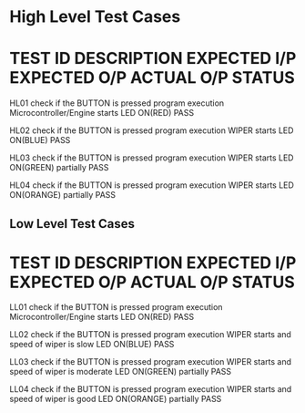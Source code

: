 # High Level Test Cases
# TEST ID	      DESCRIPTION	                          EXPECTED I/P	     EXPECTED O/P	                             ACTUAL O/P     	STATUS
HL01	        check if the BUTTON is pressed	        program execution	      Microcontroller/Engine starts	     LED ON(RED)	        PASS

HL02	        check if the BUTTON is pressed	        program execution      	WIPER starts	                     LED ON(BLUE)	        PASS

HL03	        check if the BUTTON is pressed	        program execution	      WIPER starts	                     LED ON(GREEN)	      partially PASS

HL04	        check if the BUTTON is pressed	        program execution	      WIPER starts	                     LED ON(ORANGE)	      partially PASS


## Low Level Test Cases
# TEST ID	           DESCRIPTION	                 EXPECTED I/P	                      EXPECTED O/P	                    ACTUAL O/P	           STATUS
LL01	         check if the BUTTON is pressed    	program execution     	Microcontroller/Engine starts	                LED ON(RED)            PASS

LL02	         check if the BUTTON is pressed   	program execution	      WIPER starts and speed of wiper is slow     	LED ON(BLUE)           PASS

LL03	         check if the BUTTON is pressed   	program execution	      WIPER starts and speed of wiper is moderate  	LED ON(GREEN)	        partially PASS

LL04	         check if the BUTTON is pressed	    program execution	      WIPER starts and speed of wiper is good	      LED ON(ORANGE)	      partially PASS
